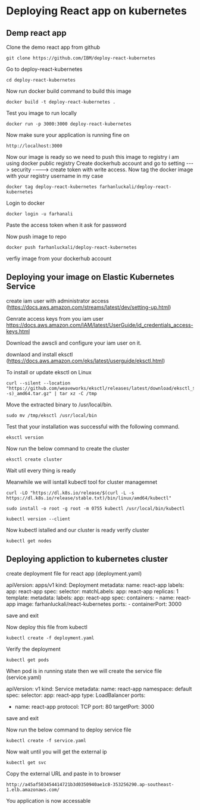# Deploying React app on kubernetes

## Demp react app 

Clone the demo react app from github 

    git clone https://github.com/IBM/deploy-react-kubernetes

Go to deploy-react-kubernetes 

    cd deploy-react-kubernetes

Now run docker build command to build this image 

    docker build -t deploy-react-kubernetes .

Test you image to run locally 

    docker run -p 3000:3000 deploy-react-kubernetes

Now make sure your application is running fine on 

    http://localhost:3000


Now our image is ready so we need to push this image to registry i am using docker public registry 
Create dockerhub account and go to setting ---> security ----> create token with write access.
Now tag the docker image with your registry username in my case 

    docker tag deploy-react-kubernetes farhanluckali/deploy-react-kubernetes

Login to docker  

    docker login -u farhanali 
Paste the access token when it ask for password 

Now push image to repo 

    docker push farhanluckali/deploy-react-kubernetes

verfiy image from your dockerhub account 


## Deploying your image on  Elastic Kubernetes Service 

create iam user with administrator access (https://docs.aws.amazon.com/streams/latest/dev/setting-up.html)

Genrate access keys from you iam user https://docs.aws.amazon.com/IAM/latest/UserGuide/id_credentials_access-keys.html

Download the awscli and configure your iam user on it.

downlaod and install eksctl  (https://docs.aws.amazon.com/eks/latest/userguide/eksctl.html)

To install or update eksctl on Linux

    curl --silent --location "https://github.com/weaveworks/eksctl/releases/latest/download/eksctl_$(uname -s)_amd64.tar.gz" | tar xz -C /tmp
Move the extracted binary to /usr/local/bin.

    sudo mv /tmp/eksctl /usr/local/bin

Test that your installation was successful with the following command.

    eksctl version


Now run the below command to create the cluster 

    eksctl create cluster

Wait util every thing is ready 

Meanwhile we will isntall kubectl tool for cluster managemnet 

    curl -LO "https://dl.k8s.io/release/$(curl -L -s https://dl.k8s.io/release/stable.txt)/bin/linux/amd64/kubectl"

    sudo install -o root -g root -m 0755 kubectl /usr/local/bin/kubectl

    kubectl version --client

Now kubectl istalled and our cluster is ready 
verify cluster 

    kubectl get nodes 


## Deploying appliction to kubernetes cluster 


create deployment file for react app (deployment.yaml)

apiVersion: apps/v1
kind: Deployment
metadata:
  name:  react-app
  labels:
    app:  react-app
spec:
  selector:
    matchLabels:
      app: react-app
  replicas: 1
  template:
    metadata:
      labels:
        app:  react-app
    spec:
      containers:
      - name:  react-app
        image:  farhanluckali/react-kubernetes
        ports:
        - containerPort: 3000

save and exit 

Now deploy this file from kubectl 

    kubectl create -f deployment.yaml 

Verify the deployment 

    kubectl get pods 

When pod is in running state then we will create the service file (service.yaml)


apiVersion: v1
kind: Service
metadata:
  name: react-app
  namespace: default
spec:
  selector:
    app: react-app
  type: LoadBalancer
  ports:
  - name: react-app
    protocol: TCP
    port: 80
    targetPort: 3000

save and exit 

Now run the below command to deploy service file 

    kubectl create -f service.yaml 

Now wait until you will get the external ip 

    kubectl get svc 


Copy the external URL and paste in to browser 

    http://a45af503454414721b3d0350940ae1c8-353256290.ap-southeast-1.elb.amazonaws.com/


You application is now accessable 
